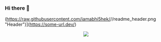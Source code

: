 ### Hi there 👋
(https://raw.githubusercontent.com/iamabhi5hek/<OWNER>/<OWNER>/readme_header.png "Header")](https://some-url.dev/)
<!--
**iamabhi5hek/iamabhi5hek** is a ✨ _special_ ✨ repository because its `README.md` (this file) appears on your GitHub profile.

Here are some ideas to get you started:

- 🔭 I’m currently working on ...
- 🌱 I’m currently learning ...
- 👯 I’m looking to collaborate on ...
- 🤔 I’m looking for help with ...
- 💬 Ask me about ...
- 📫 How to reach me: ...
- 😄 Pronouns: ...
- ⚡ Fun fact: ...
-->

<!-- [![Social banner for jh3y](https://github.com/jh3y/jh3y/raw/master/assets/header-banner--optimized.svg)](https://jhey.dev)
<h1 align='center'> Hi! :wave:</h1>
<p align='center'>
I'm Jhey.
</p>
<p align='center'>For enquiries, reach out @ jhey@jhey.dev or over on <a href="https://twitter.com/jh3yy">Twitter</a>.</p>

<h1 align='center'><i>Stay awesome!</i></h1> -->
  
  <div align="center">

<!-- [<img src="https://img.shields.io/badge/-linkedin-blue"/>](https://linkedin.com/in/ngudbhav) -->
[<img src="https://img.shields.io/badge/ngudbhav%20-%231DA1F2.svg?&style=for-the-badge&logo=Twitter&logoColor=white"/>](https://www.linkedin.com/in/iamabhi5hek/)
<!-- [<img src="https://img.shields.io/badge/ngudbhav%20-%23E4405F.svg?&style=for-the-badge&logo=Instagram&logoColor=white"/>](https://instagram.com/ngudbhav/)
[<img src="https://img.shields.io/badge/ngudbhav%20-%23FFFC00.svg?&style=for-the-badge&logo=Snapchat&logoColor=white"/>](https://snapchat.com/add/ngudbhav/) -->

</div>

